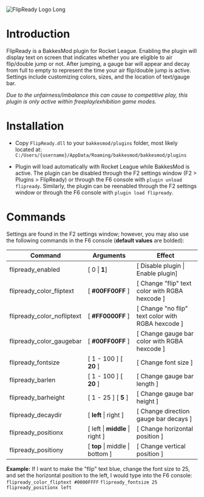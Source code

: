 ![FlipReady Logo Long](https://github.com/KieranCanter/FlipReady/assets/74733079/daf10696-262d-4701-a09c-e532a969c486)

# Introduction

FlipReady is a BakkesMod plugin for Rocket League. Enabling the plugin will display text on screen that indicates whether you are eligible to air flip/double jump or not. After jumping, a gauge bar will appear and decay from full to empty to represent the time your air flip/double jump is active. Settings include customizing colors, sizes, and the location of text/gauge bar.

*Due to the unfairness/imbalance this can cause to competitive play, this plugin is only active within freeplay/exhibition game modes.*

# Installation

* Copy `FlipReady.dll` to your `bakkesmod/plugins` folder, most likely located at: 
  `C:/Users/{username}/AppData/Roaming/bakkesmod/bakkesmod/plugins`

* Plugin will load automatically with Rocket League while BakkesMod is active. The plugin can be disabled through the F2 settings window (F2 > Plugins > FlipReady) or through the F6 console with `plugin unload flipready`. Similarly, the plugin can be reenabled through the F2 settings window or through the F6 console with `plugin load flipready`.

# Commands
Settings are found in the F2 settings window; however, you may also use the following commands in the F6 console (**default values** are bolded):

| Command                    | Arguments                         | Effect                                            |
| -------------------------- | --------------------------------- | ------------------------------------------------- |
| flipready_enabled          | [ 0 \| **1**]                     | [ Disable plugin \| Enable plugin]                |
| flipready_color_fliptext   | [ **#00FF00FF** ]                 | [ Change "flip" text color with RGBA hexcode ]    |
| flipready_color_nofliptext | [ **#FF0000FF** ]                 | [ Change "no flip" text color with RGBA hexcode ] |
| flipready_color_gaugebar   | [ **#00FF00FF** ]                 | [ Change gauge bar color with RGBA hexcode ]      |
| flipready_fontsize         | [ 1 - 100 ] [ **20** ]            | [ Change font size ]                              |
| flipready_barlen           | [ 1 - 100 ] [ **20** ]            | [ Change gauge bar length ]                       |
| flipready_barheight        | [ 1 - 25 ] [ **5** ]              | [ Change gauge bar height ]                       |
| flipready_decaydir         | [ **left** \| right ]             | [ Change direction gauge bar decays ]             |
| flipready_positionx        | [ left \| **middle** \| right ]   | [ Change horizontal position ]                    |
| flipready_positiony        | [ **top** \| middle \| bottom ]   | [ Change vertical position ]                      |

**Example:** If I want to make the "flip" text blue, change the font size to 25, and set the horizontal position to the left, I would type into the F6 console:
`flipready_color_fliptext #0000FFFF`
`flipready_fontsize 25`
`flipready_positionx left`
